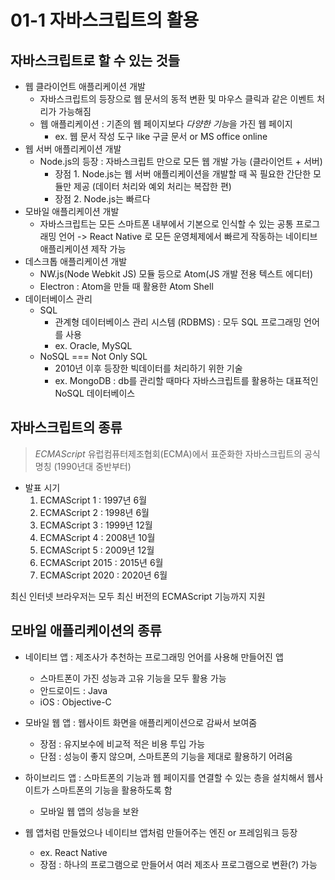 # 01-1 자바스크립트의 활용

## 자바스크립트로 할 수 있는 것들

- 웹 클라이언트 애플리케이션 개발
  - 자바스크립트의 등장으로 웹 문서의 동적 변환 및 마우스 클릭과 같은 이벤트 처리가 가능해짐
  - 웹 애플리케이션 : 기존의 웹 페이지보다 *다양한 기능*을 가진 웹 페이지
    - ex. 웹 문서 작성 도구 like 구글 문서 or MS office online
- 웹 서버 애플리케이션 개발
  - Node.js의 등장 : 자바스크립트 만으로 모든 웹 개발 가능 (클라이언트 + 서버)
    - 장점 1. Node.js는 웹 서버 애플리케이션을 개발할 때 꼭 필요한 간단한 모듈만 제공 (데이터 처리와 예외 처리는 복잡한 편)
    - 장점 2. Node.js는 빠르다
- 모바일 애플리케이션 개발
  - 자바스크립트는 모든 스마트폰 내부에서 기본으로 인식할 수 있는 공통 프로그래밍 언어 -> React Native 로 모든 운영체제에서 빠르게 작동하는 네이티브 애플리케이션 제작 가능
- 데스크톱 애플리케이션 개발
  - NW.js(Node Webkit JS) 모듈 등으로 Atom(JS 개발 전용 텍스트 에디터)
  - Electron : Atom을 만들 때 활용한 Atom Shell
- 데이터베이스 관리
  - SQL
    - 관계형 데이터베이스 관리 시스템 (RDBMS) : 모두 SQL 프로그래밍 언어를 사용
    - ex. Oracle, MySQL
  - NoSQL === Not Only SQL
    - 2010년 이후 등장한 빅데이터를 처리하기 위한 기술
    - ex. MongoDB : db를 관리할 때마다 자바스크립트를 활용하는 대표적인 NoSQL 데이터베이스

## 자바스크립트의 종류

> _ECMAScript_
> 유럽컴퓨터제조협회(ECMA)에서 표준화한 자바스크립트의 공식 명칭 (1990년대 중반부터)

- 발표 시기
  1. ECMAScript 1 : 1997년 6월
  2. ECMAScript 2 : 1998년 6월
  3. ECMAScript 3 : 1999년 12월
  4. ECMAScript 4 : 2008년 10월
  5. ECMAScript 5 : 2009년 12월
  6. ECMAScript 2015 : 2015년 6월
  7. ECMAScript 2020 : 2020년 6월

최신 인터넷 브라우저는 모두 최신 버전의 ECMAScript 기능까지 지원

## 모바일 애플리케이션의 종류

- 네이티브 앱 : 제조사가 추천하는 프로그래밍 언어를 사용해 만들어진 앱

  - 스마트폰이 가진 성능과 고유 기능을 모두 활용 가능
  - 안드로이드 : Java
  - iOS : Objective-C

- 모바일 웹 앱 : 웹사이트 화면을 애플리케이션으로 감싸서 보여줌

  - 장점 : 유지보수에 비교적 적은 비용 투입 가능
  - 단점 : 성능이 좋지 않으며, 스마트폰의 기능을 제대로 활용하기 어려움

- 하이브리드 앱 : 스마트폰의 기능과 웹 페이지를 연결할 수 있는 층을 설치해서 웹사이트가 스마트폰의 기능을 활용하도록 함

  - 모바일 웹 앱의 성능을 보완

- 웹 앱처럼 만들었으나 네이티브 앱처럼 만들어주는 엔진 or 프레임워크 등장
  - ex. React Native
  - 장점 : 하나의 프로그램으로 만들어서 여러 제조사 프로그램으로 변환(?) 가능
